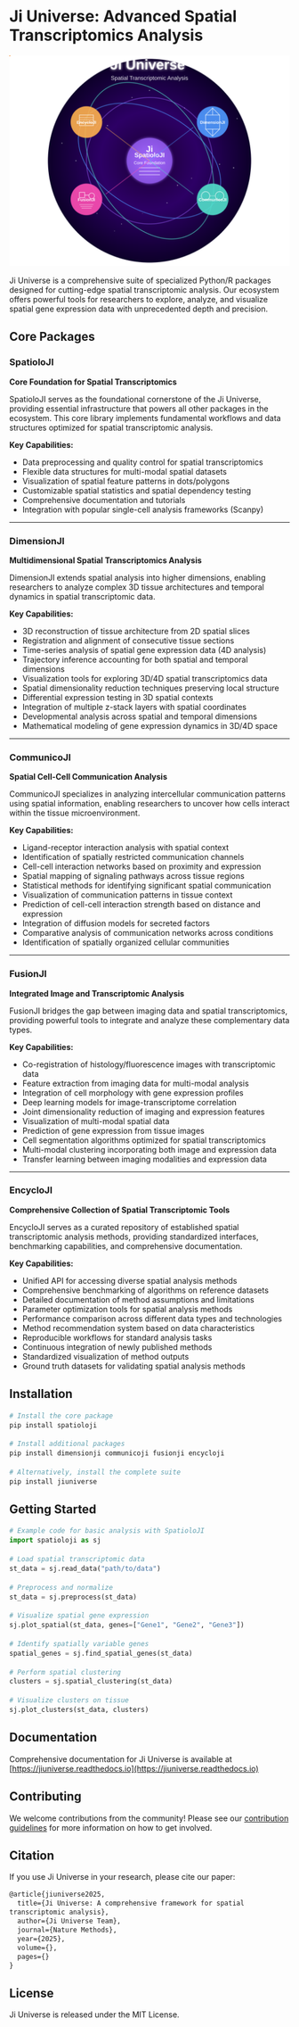 # Ji Universe: Advanced Spatial Transcriptomics Analysis

![Ji Universe Logo](./ji-universe-complete-logo.svg)

Ji Universe is a comprehensive suite of specialized Python/R packages designed for cutting-edge spatial transcriptomic analysis. Our ecosystem offers powerful tools for researchers to explore, analyze, and visualize spatial gene expression data with unprecedented depth and precision.

## Core Packages

### SpatioloJI
**Core Foundation for Spatial Transcriptomics**

SpatioloJI serves as the foundational cornerstone of the Ji Universe, providing essential infrastructure that powers all other packages in the ecosystem. This core library implements fundamental workflows and data structures optimized for spatial transcriptomic analysis.

**Key Capabilities:**
- Data preprocessing and quality control for spatial transcriptomics
- Flexible data structures for multi-modal spatial datasets
- Visualization of spatial feature patterns in dots/polygons
- Customizable spatial statistics and spatial dependency testing
- Comprehensive documentation and tutorials
- Integration with popular single-cell analysis frameworks (Scanpy)

---

### DimensionJI
**Multidimensional Spatial Transcriptomics Analysis**

DimensionJI extends spatial analysis into higher dimensions, enabling researchers to analyze complex 3D tissue architectures and temporal dynamics in spatial transcriptomic data.

**Key Capabilities:**
- 3D reconstruction of tissue architecture from 2D spatial slices
- Registration and alignment of consecutive tissue sections
- Time-series analysis of spatial gene expression data (4D analysis)
- Trajectory inference accounting for both spatial and temporal dimensions
- Visualization tools for exploring 3D/4D spatial transcriptomics data
- Spatial dimensionality reduction techniques preserving local structure
- Differential expression testing in 3D spatial contexts
- Integration of multiple z-stack layers with spatial coordinates
- Developmental analysis across spatial and temporal dimensions
- Mathematical modeling of gene expression dynamics in 3D/4D space

---

### CommunicoJI
**Spatial Cell-Cell Communication Analysis**

CommunicoJI specializes in analyzing intercellular communication patterns using spatial information, enabling researchers to uncover how cells interact within the tissue microenvironment.

**Key Capabilities:**
- Ligand-receptor interaction analysis with spatial context
- Identification of spatially restricted communication channels
- Cell-cell interaction networks based on proximity and expression
- Spatial mapping of signaling pathways across tissue regions
- Statistical methods for identifying significant spatial communication
- Visualization of communication patterns in tissue context
- Prediction of cell-cell interaction strength based on distance and expression
- Integration of diffusion models for secreted factors
- Comparative analysis of communication networks across conditions
- Identification of spatially organized cellular communities

---

### FusionJI
**Integrated Image and Transcriptomic Analysis**

FusionJI bridges the gap between imaging data and spatial transcriptomics, providing powerful tools to integrate and analyze these complementary data types.

**Key Capabilities:**
- Co-registration of histology/fluorescence images with transcriptomic data
- Feature extraction from imaging data for multi-modal analysis
- Integration of cell morphology with gene expression profiles
- Deep learning models for image-transcriptome correlation
- Joint dimensionality reduction of imaging and expression features
- Visualization of multi-modal spatial data
- Prediction of gene expression from tissue images
- Cell segmentation algorithms optimized for spatial transcriptomics
- Multi-modal clustering incorporating both image and expression data
- Transfer learning between imaging modalities and expression data

---

### EncycloJI
**Comprehensive Collection of Spatial Transcriptomic Tools**

EncycloJI serves as a curated repository of established spatial transcriptomic analysis methods, providing standardized interfaces, benchmarking capabilities, and comprehensive documentation.

**Key Capabilities:**
- Unified API for accessing diverse spatial analysis methods
- Comprehensive benchmarking of algorithms on reference datasets
- Detailed documentation of method assumptions and limitations
- Parameter optimization tools for spatial analysis methods
- Performance comparison across different data types and technologies
- Method recommendation system based on data characteristics
- Reproducible workflows for standard analysis tasks
- Continuous integration of newly published methods
- Standardized visualization of method outputs
- Ground truth datasets for validating spatial analysis methods

## Installation

```bash
# Install the core package
pip install spatioloji

# Install additional packages
pip install dimensionji communicoji fusionji encycloji

# Alternatively, install the complete suite
pip install jiuniverse
```

## Getting Started

```python
# Example code for basic analysis with SpatioloJI
import spatioloji as sj

# Load spatial transcriptomic data
st_data = sj.read_data("path/to/data")

# Preprocess and normalize
st_data = sj.preprocess(st_data)

# Visualize spatial gene expression
sj.plot_spatial(st_data, genes=["Gene1", "Gene2", "Gene3"])

# Identify spatially variable genes
spatial_genes = sj.find_spatial_genes(st_data)

# Perform spatial clustering
clusters = sj.spatial_clustering(st_data)

# Visualize clusters on tissue
sj.plot_clusters(st_data, clusters)
```

## Documentation

Comprehensive documentation for Ji Universe is available at [https://jiuniverse.readthedocs.io](https://jiuniverse.readthedocs.io)

## Contributing

We welcome contributions from the community! Please see our [contribution guidelines](https://github.com/jiuniverse/jiuniverse/CONTRIBUTING.md) for more information on how to get involved.

## Citation

If you use Ji Universe in your research, please cite our paper:

```
@article{jiuniverse2025,
  title={Ji Universe: A comprehensive framework for spatial transcriptomic analysis},
  author={Ji Universe Team},
  journal={Nature Methods},
  year={2025},
  volume={},
  pages={}
}
```

## License

Ji Universe is released under the MIT License.
